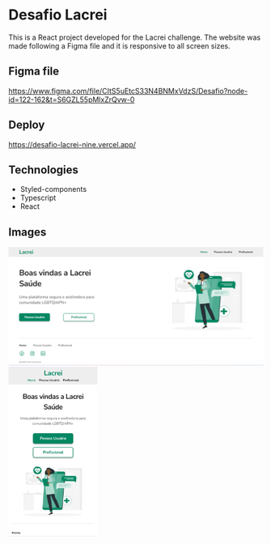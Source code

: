 # Desafio Lacrei
This is a React project developed for the Lacrei challenge. The website was made following a Figma file and it is responsive to all screen sizes.

## Figma file
https://www.figma.com/file/CItS5uEtcS33N4BNMxVdzS/Desafio?node-id=122-162&t=S6GZL55pMlxZrQvw-0

## Deploy
https://desafio-lacrei-nine.vercel.app/

## Technologies
- Styled-components
- Typescript
- React

## Images
![print-desktop](./src/assets/print-desktop.png)
<br>
<img src="./src/assets/print-mobile.jpeg" width="35%"/>
